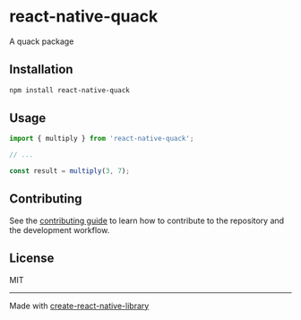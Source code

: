 # react-native-quack

A quack package

## Installation

```sh
npm install react-native-quack
```

## Usage


```js
import { multiply } from 'react-native-quack';

// ...

const result = multiply(3, 7);
```


## Contributing

See the [contributing guide](CONTRIBUTING.md) to learn how to contribute to the repository and the development workflow.

## License

MIT

---

Made with [create-react-native-library](https://github.com/callstack/react-native-builder-bob)

